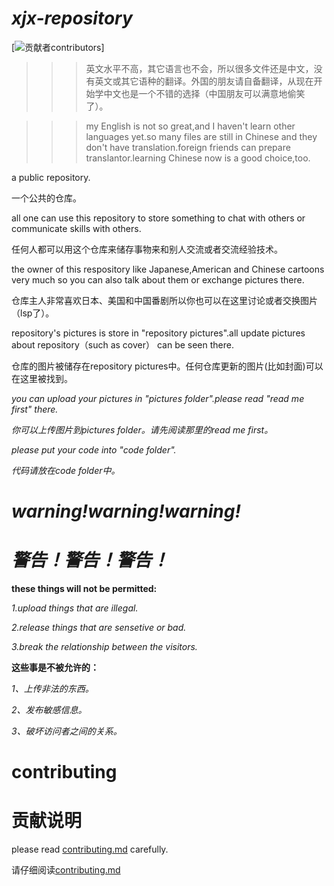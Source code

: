 # ***xjx-repository***

[![贡献者contributors](https://github.com/xjxgithub/xjx-repository-social-communicate/graphs/contributors)]

>>>英文水平不高，其它语言也不会，所以很多文件还是中文，没有英文或其它语种的翻译。外国的朋友请自备翻译，从现在开始学中文也是一个不错的选择（中国朋友可以满意地偷笑了）。

>>>my English is not so great,and I haven't learn other languages yet.so many files are still in Chinese and they don't have translation.foreign friends can prepare translantor.learning Chinese now is a good choice,too.

a public repository.

一个公共的仓库。

all one can use this repository to store something to chat with others or communicate skills with others.

任何人都可以用这个仓库来储存事物来和别人交流或者交流经验技术。

the owner of this respository like Japanese,American and Chinese cartoons very much so you can also talk about them or exchange pictures there.

仓库主人非常喜欢日本、美国和中国番剧所以你也可以在这里讨论或者交换图片（lsp了）。

repository's pictures is store in "repository pictures".all update pictures about repository（such as cover） can be seen there.

仓库的图片被储存在repository pictures中。任何仓库更新的图片(比如封面)可以在这里被找到。

*you can upload your pictures in "pictures folder".please read "read me first" there.*

*你可以上传图片到pictures folder。请先阅读那里的read me first。*

*please put your code into "code folder".*

*代码请放在code folder中。*

# ***warning!warning!warning!***

# ***警告！警告！警告！***

**these things will not be permitted:**

*1.upload things that are illegal.*

*2.release things that are sensetive or bad.*

*3.break the relationship between the visitors.*

**这些事是不被允许的：**

*1、上传非法的东西。*

*2、发布敏感信息。*

*3、破坏访问者之间的关系。*

# contributing

# 贡献说明

please read [contributing.md](https://github.com/xjxgithub/xjx-repository-social-communicate/blob/main/CONTRIBUTING.md) carefully.

请仔细阅读[contributing.md](https://github.com/xjxgithub/xjx-repository-social-communicate/blob/main/CONTRIBUTING.md)

